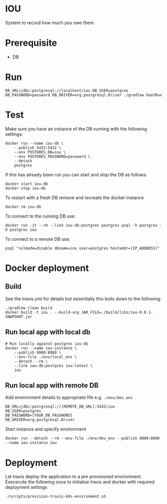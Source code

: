 # IOU
System to record how much you owe them.

# Prerequisite

* DB

# Run

```
DB_URL=jdbc:postgresql://localhost/iou DB_USER=postgres DB_PASSWORD=password DB_DRIVER=org.postgresql.Driver ./gradlew bootRun
```

# Test
Make sure you have an instance of the DB running with the following settings:

```
docker run --name iou-db \
    --publish 5432:5432 \
    --env POSTGRES_DB=iou \
    --env POSTGRES_PASSWORD=password \
    --detach 
    postgres
```
If this has already been run you can start and stop the DB as follows:
```
docker start iou-db
docker stop iou-db
```

To restart with a fresh DB remove and recreate the docker instance
```
docker rm iou-db
```

To connect to the running DB use:
```
docker run -it --rm --link iou-db:postgres postgres psql -h postgres -U postgres iou
```

To connect to a remote DB use:
```
psql "sslmode=disable dbname=iou user=postgres hostaddr=[IP_ADDRESS]"
```

# Docker deployment
## Build
See the travis.yml for details but essentially this boils down to the following:
```
./gradlew clean build
docker build -t iou . --build-arg JAR_FILE=./build/libs/iou-0.0.1-SNAPSHOT.jar
```

## Run local app with local db 
```
# Run locally against postgres iou-db
docker run --name iou-instance \
    --publish 8080:8080 \
    --env-file ./env/local_env \
    --detach --rm \
    --link iou-db:postgres iou:latest \
    iou

```

## Run local app with remote DB
Add environment details to appropriate file e.g. ```./env/dev_env``` 
```
DB_URL=jdbc:postgresql://[REMOTE_DB_URL]:5432/iou
DB_USER=postgres
DB_PASSWORD=[YOUR_DB_PASSWORD]
DB_DRIVER=org.postgresql.Driver

```
Start instance and specify environment
```
docker run --detach --rm --env-file ./env/dev_env --publish 8080:8080 --name iou-instance iou
```

# Deployment
Let travis deploy the application to a pre provisioned environment.
Exececute the following once to initialise travis and docker with required deployment settings
```
./scripts/provision-travis-k8s-environment.sh
```

